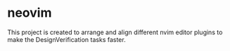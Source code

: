 # neovim
This project is created to arrange and align different nvim editor plugins to make the DesignVerification tasks faster. 
